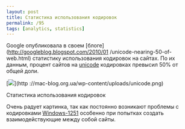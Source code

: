 ```yaml
---
layout: post
title: Статистика использования кодировок
permalink: /95
tags: [analytics, statistics]
---
```


Google опубликовала в своем [блоге](http://googleblog.blogspot.com/2010/01
/unicode-nearing-50-of-web.html) статистику использования кодировок на сайтах.
По их данным, процент сайтов на
[unicode](http://ru.wikipedia.org/wiki/Unicode) кодировках превысил 50% от
общей доли.


[![](http://mac-blog.org.ua/wp-content/uploads/unicode-300x225.png)](http
://mac-blog.org.ua/wp-content/uploads/unicode.png)


Статистика использования кодировок


Очень радует картинка, так как постоянно возникают проблемы с кодировками
[Windows-1251](http://ru.wikipedia.org/wiki/Windows-1251) особенно при
попытках создать взаимодействующие между собой сайты.

